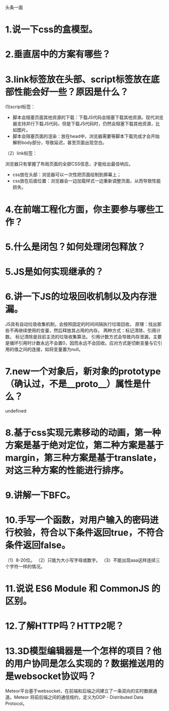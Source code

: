 头条一面

# 1.说一下css的盒模型。

# 2.垂直居中的方案有哪些？

# 3.link标签放在头部、script标签放在底部性能会好一些？原因是什么？

(1)script标签：

- 脚本会阻塞页面其他资源的下载：下载JS代码会阻塞下载其他资源。现代浏览器支持并行下载JS代码，但是下载JS代码时，仍然会阻塞下载其他资源，比如图片。
- 脚本会阻塞页面的渲染：放在head中，浏览器需要等脚本下载完成才会开始解析body部分，导致延迟，甚至页面出现空白。

（2）link标签：

浏览器只有掌握了布局页面的全部CSS信息，才能给出最佳响应。
- css放在头部：浏览器可以一次性把页面绘制到屏幕上；
- css放在后面位置：浏览器会一边加载样式一边重新调整页面，从而导致性能损失。

# 4.在前端工程化方面，你主要参与哪些工作？

# 5.什么是闭包？如何处理闭包释放？

# 5.JS是如何实现继承的？

# 6.讲一下JS的垃圾回收机制以及内存泄漏。

JS具有自动垃圾收集机制，会按照固定的时间间隔执行垃圾回收。
原理：找出那些不再继续使用的变量，然后释放其占用的内存。
两种方式：标记清除、引用计数。
标记清除是目前主流的垃圾收集算法。
引用计数方式会导致内存泄漏，主要是循环引用时计数永远不会置0，因而永远不会回收。应对方式是切断变量与它引用的值之间的连接，如将变量置为null。

# 7.new一个对象后，新对象的prototype（确认过，不是__proto__）属性是什么？

undefined

# 8.基于css实现元素移动的动画，第一种方案是基于绝对定位，第二种方案是基于margin，第三种方案是基于translate，对这三种方案的性能进行排序。

# 9.讲解一下BFC。

# 10.手写一个函数，对用户输入的密码进行校验，符合以下条件返回true，不符合条件返回false。

（1）8-20位。
（2）只能为大小写字母或数字。
（3）不能出现aaa这样连续三个字符一样的情况。

# 11.说说 ES6 Module 和 CommonJS 的区别。

# 12.了解HTTP吗？HTTP2呢？

# 13.3D模型编辑器是一个怎样的项目？他的用户协同是怎么实现的？数据推送用的是websocket协议吗？

Meteor平台基于websocket，在前端和后端之间建立了一条双向的实时数据通道。Meteor 将前后端之间的通信规约，定义为DDP - Distributed Data Protocol。
